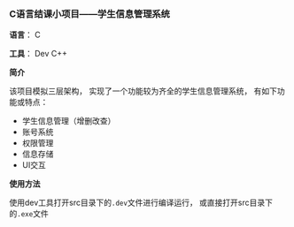 ### C语言结课小项目——学生信息管理系统

**语言**： C

**工具**： Dev C++

**简介**

该项目模拟三层架构， 实现了一个功能较为齐全的学生信息管理系统， 有如下功能或特点：

* 学生信息管理（增删改查）
* 账号系统
* 权限管理
* 信息存储
* UI交互

**使用方法**

使用dev工具打开src目录下的`.dev`文件进行编译运行， 或直接打开src目录下的`.exe`文件